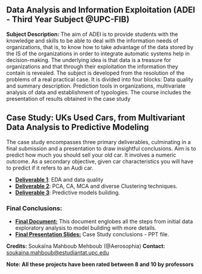 ## Data Analysis and Information Exploitation (ADEI - Third Year Subject @UPC-FIB)

> 
**Subject Description:** The aim of ADEI is to provide students with the knowledge and skills to be able to deal with the information needs of organizations, that is, to know how to take advantage of the data stored by the IS of the organizations in order to integrate automatic systems help in decision-making. The underlying idea is that data is a treasure for organizations and that through their exploitation the information they contain is revealed. The subject is developed from the resolution of the problems of a real practical case. It is divided into four blocks: Data quality and summary description. Prediction tools in organizations, multivariate analysis of data and establishment of typologies. The course includes the presentation of results obtained in the case study


## Case Study: UKs Used Cars, from Multivariant Data Analysis to Predictive Modeling 

The case study encompasses three primary deliverables, culminating in a final submission and a presentation to draw insightful conclusions. 
Aim is to predict how much you should sell your old car. It involves a numeric outcome. As a secondary objective, given car characteristics you will have to predict if it refers to an Audi car.


- **[Deliverable 1](https://github.com/Aerosophia/ADEI-FIB/tree/main/D1 "Deliverable 1")**: EDA and data quality
- **[Deliverable 2](https://github.com/Aerosophia/ADEI-FIB/tree/main/D2 "Deliverable 2")**: PCA, CA, MCA and diverse Clustering techniques.
- **[Deliverable 3](https://github.com/Aerosophia/ADEI-FIB/tree/main/D3 "Deliverable 3")**: Predictive models building.

### Final Conclusions:

- **[Final Document:](https://github.com/Aerosophia/ADEI-FIB/blob/main/Final/SoukainaMahboubMehboub-DelFinalRmd.pdf )** This document englobes all the steps from initial data exploratory analysis to model building with more details.
- **[Final Presentation Slides:](https://github.com/Aerosophia/ADEI-FIB/blob/main/Final/CaseStudy-Presentation.pptx)** Case Study conclusions - PPT file.

**Credits:** Soukaïna Mahboub Mehboub  (@Aerosophia)
**Contact:** soukaina.mahboub@estudiantat.upc.edu

**Note: All these projects have been rated  between 8 and 10 by professors**
